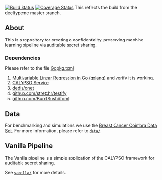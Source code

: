 [![Build Status](https://travis-ci.org/decltypeme/student_18_ml.svg?branch=master)](https://travis-ci.org/decltypeme/student_18_ml)
[![Coverage Status](https://coveralls.io/repos/github/dedis/student_18_ml/badge.svg)](https://coveralls.io/github/dedis/student_18_ml)
This reflects the build from the decltypeme master branch.

## About

This is a repository for creating a confidentiality-preserving machine learning pipeline via auditable secret sharing.

### Dependencies

Please refer to the file [Gopkg.toml](Gopkg.toml)

1. [Multivariable Linear Regression in Go (golang)](https://github.com/sajari/regression) and verify it is working.
2. [CALYPSO Service](https://github.com/dedis/cothority/tree/master/calypso)
3. [dedis/onet](github.com/dedis/onet)
4. [github.com/stretchr/testify](github.com/stretchr/testify)
5. [github.com/BurntSushi/toml](github.com/BurntSushi/toml)

## Data

For benchmarking and simulations we use the [Breast Cancer Coimbra Data Set](https://archive.ics.uci.edu/ml/datasets/Breast+Cancer+Coimbra). For more information, please refer to [`data/`](data/README.md)

## Vanilla Pipeline
The Vanilla pipeline is a simple application of the [CALYPSO framework](https://github.com/dedis/cothority/tree/master/calypso) for auditable secret sharing.

See [`vanilla/`](vanilla/) for more details.
